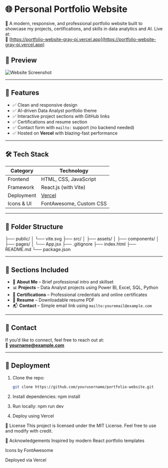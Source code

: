 # 🌐 Personal Portfolio Website

🚀 A modern, responsive, and professional portfolio website built to showcase my projects, certifications, and skills in data analytics and AI. Live at:  
🔗 [https://portfolio-website-gray-pi.vercel.app](https://portfolio-website-gray-pi.vercel.app)

## 📸 Preview

![Website Screenshot](./assets/screenshot-homepage.png)

---

## 📌 Features

- ✅ Clean and responsive design
- ✅ AI-driven Data Analyst portfolio theme
- ✅ Interactive project sections with GitHub links
- ✅ Certifications and resume section
- ✅ Contact form with `mailto:` support (no backend needed)
- ✅ Hosted on **Vercel** with blazing-fast performance

---

## 🛠️ Tech Stack

| Category      | Technology                |
|---------------|---------------------------|
| Frontend      | HTML, CSS, JavaScript     |
| Framework     | React.js (with Vite)      |
| Deployment    | [Vercel](https://vercel.com) |
| Icons & UI    | FontAwesome, Custom CSS   |

---

## 📂 Folder Structure

├── public/
│ └── vite.svg
├── src/
│ ├── assets/
│ ├── components/
│ ├── pages/
│ └── App.jsx
├── .gitignore
├── index.html
├── README.md
└── package.json


---

## 📄 Sections Included

- 🧠 **About Me** – Brief professional intro and skillset
- 📊 **Projects** – Data Analyst projects using Power BI, Excel, SQL, Python
- 📜 **Certifications** – Professional credentials and online certificates
- 📁 **Resume** – Downloadable resume PDF
- 📬 **Contact** – Simple email link using `mailto:youremail@example.com`

---

## 📧 Contact

If you’d like to connect, feel free to reach out at:  
📮 **[yourname@example.com](mailto:yourname@example.com)**

---

## 🚀 Deployment

1. Clone the repo:
   ```bash
   git clone https://github.com/yourusername/portfolio-website.git

2. Install dependencies:
   npm install

3. Run locally:
   npm run dev

4. Deploy using Vercel


📜 License
This project is licensed under the MIT License.
Feel free to use and modify with credit.

🙌 Acknowledgements
Inspired by modern React portfolio templates

Icons by FontAwesome

Deployed via Vercel
